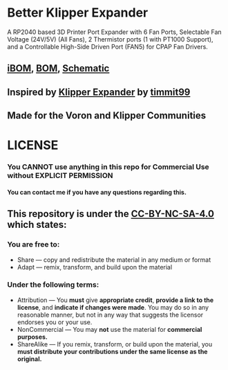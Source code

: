 # Better Klipper Expander
 A RP2040 based 3D Printer Port Expander with 6 Fan Ports, Selectable Fan Voltage (24V/5V) (All Fans), 2 Thermistor ports (1 with PT1000 Support), and a Controllable High-Side Driven Port (FAN5) for CPAP Fan Drivers.

## [iBOM](https://htmlpreview.github.io/?https://github.com/Fisheiyy/Better-Klipper-Expander/blob/main/ibom.html), [BOM](https://docs.google.com/spreadsheets/d/1mPUtkNYWScB2l85k0YQtJtEaqjWuknqn7hNMz57VFFw/edit#gid=1487594272), [Schematic](https://github.com/Fisheiyy/FriedSalmon-2040/blob/main/better-klipper-expander.pdf)

## Inspired by [Klipper Expander](https://github.com/timmit99/Klipper-Expander) by [timmit99](https://github.com/timmit99)
## Made for the Voron and Klipper Communities

# LICENSE
 ### **You CANNOT use anything in this repo for Commercial Use without EXPLICIT PERMISSION**
 #### You can contact me if you have any questions regarding this.
 ## This repository is under the [CC-BY-NC-SA-4.0](https://creativecommons.org/licenses/by-nc-sa/4.0) which states:
 ### You are free to:
   - Share — copy and redistribute the material in any medium or format
   - Adapt — remix, transform, and build upon the material

 ### Under the following terms:
  - Attribution — You **must** give **appropriate credit**, **provide a link to the license**, and **indicate if changes were made**. You may do so in any reasonable manner, but not in     any way that suggests the licensor endorses you or your use.
  - NonCommercial — You may **not** use the material for **commercial purposes.**
  - ShareAlike — If you remix, transform, or build upon the material, you **must distribute your contributions under the same license as the original.**